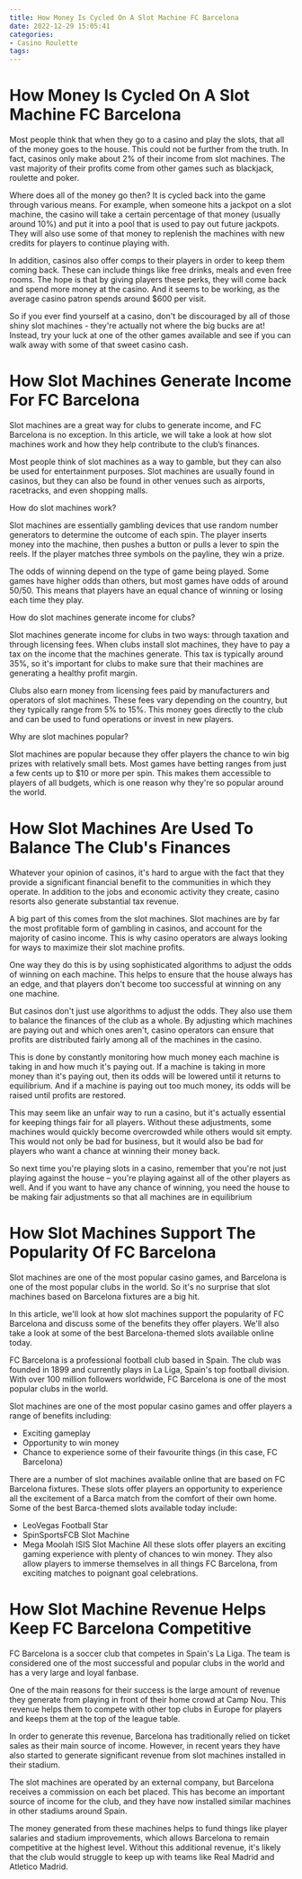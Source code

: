```yaml
---
title: How Money Is Cycled On A Slot Machine FC Barcelona
date: 2022-12-29 15:05:41
categories:
- Casino Roulette
tags:
---
```



#  How Money Is Cycled On A Slot Machine FC Barcelona

Most people think that when they go to a casino and play the slots, that all of the money goes to the house. This could not be further from the truth. In fact, casinos only make about 2% of their income from slot machines. The vast majority of their profits come from other games such as blackjack, roulette and poker.

Where does all of the money go then? It is cycled back into the game through various means. For example, when someone hits a jackpot on a slot machine, the casino will take a certain percentage of that money (usually around 10%) and put it into a pool that is used to pay out future jackpots. They will also use some of that money to replenish the machines with new credits for players to continue playing with.

In addition, casinos also offer comps to their players in order to keep them coming back. These can include things like free drinks, meals and even free rooms. The hope is that by giving players these perks, they will come back and spend more money at the casino. And it seems to be working, as the average casino patron spends around $600 per visit.

So if you ever find yourself at a casino, don't be discouraged by all of those shiny slot machines - they're actually not where the big bucks are at! Instead, try your luck at one of the other games available and see if you can walk away with some of that sweet casino cash.

#  How Slot Machines Generate Income For FC Barcelona

Slot machines are a great way for clubs to generate income, and FC Barcelona is no exception. In this article, we will take a look at how slot machines work and how they help contribute to the club’s finances.

Most people think of slot machines as a way to gamble, but they can also be used for entertainment purposes. Slot machines are usually found in casinos, but they can also be found in other venues such as airports, racetracks, and even shopping malls.

How do slot machines work?

Slot machines are essentially gambling devices that use random number generators to determine the outcome of each spin. The player inserts money into the machine, then pushes a button or pulls a lever to spin the reels. If the player matches three symbols on the payline, they win a prize.

The odds of winning depend on the type of game being played. Some games have higher odds than others, but most games have odds of around 50/50. This means that players have an equal chance of winning or losing each time they play.

How do slot machines generate income for clubs?

Slot machines generate income for clubs in two ways: through taxation and through licensing fees. When clubs install slot machines, they have to pay a tax on the income that the machines generate. This tax is typically around 35%, so it's important for clubs to make sure that their machines are generating a healthy profit margin.

Clubs also earn money from licensing fees paid by manufacturers and operators of slot machines. These fees vary depending on the country, but they typically range from 5% to 15%. This money goes directly to the club and can be used to fund operations or invest in new players.

Why are slot machines popular?

Slot machines are popular because they offer players the chance to win big prizes with relatively small bets. Most games have betting ranges from just a few cents up to $10 or more per spin. This makes them accessible to players of all budgets, which is one reason why they're so popular around the world.

#  How Slot Machines Are Used To Balance The Club's Finances 

Whatever your opinion of casinos, it's hard to argue with the fact that they provide a significant financial benefit to the communities in which they operate. In addition to the jobs and economic activity they create, casino resorts also generate substantial tax revenue. 

A big part of this comes from the slot machines. Slot machines are by far the most profitable form of gambling in casinos, and account for the majority of casino income. This is why casino operators are always looking for ways to maximize their slot machine profits. 

One way they do this is by using sophisticated algorithms to adjust the odds of winning on each machine. This helps to ensure that the house always has an edge, and that players don't become too successful at winning on any one machine. 

But casinos don't just use algorithms to adjust the odds. They also use them to balance the finances of the club as a whole. By adjusting which machines are paying out and which ones aren't, casino operators can ensure that profits are distributed fairly among all of the machines in the casino. 

This is done by constantly monitoring how much money each machine is taking in and how much it's paying out. If a machine is taking in more money than it's paying out, then its odds will be lowered until it returns to equilibrium. And if a machine is paying out too much money, its odds will be raised until profits are restored. 

This may seem like an unfair way to run a casino, but it's actually essential for keeping things fair for all players. Without these adjustments, some machines would quickly become overcrowded while others would sit empty. This would not only be bad for business, but it would also be bad for players who want a chance at winning their money back. 

So next time you're playing slots in a casino, remember that you're not just playing against the house – you're playing against all of the other players as well. And if you want to have any chance of winning, you need the house to be making fair adjustments so that all machines are in equilibrium

#  How Slot Machines Support The Popularity Of FC Barcelona 

Slot machines are one of the most popular casino games, and Barcelona is one of the most popular clubs in the world. So it's no surprise that slot machines based on Barcelona fixtures are a big hit.

In this article, we'll look at how slot machines support the popularity of FC Barcelona and discuss some of the benefits they offer players. We'll also take a look at some of the best Barcelona-themed slots available online today.

FC Barcelona is a professional football club based in Spain. The club was founded in 1899 and currently plays in La Liga, Spain's top football division. With over 100 million followers worldwide, FC Barcelona is one of the most popular clubs in the world.

Slot machines are one of the most popular casino games and offer players a range of benefits including: 
- Exciting gameplay 
- Opportunity to win money 
- Chance to experience some of their favourite things (in this case, FC Barcelona) 

There are a number of slot machines available online that are based on FC Barcelona fixtures. These slots offer players an opportunity to experience all the excitement of a Barca match from the comfort of their own home. Some of the best Barca-themed slots available today include: 
- LeoVegas Football Star 
- SpinSportsFCB Slot Machine 
- Mega Moolah ISIS Slot Machine 
All these slots offer players an exciting gaming experience with plenty of chances to win money. They also allow players to immerse themselves in all things FC Barcelona, from exciting matches to poignant goal celebrations.

#  How Slot Machine Revenue Helps Keep FC Barcelona Competitive

FC Barcelona is a soccer club that competes in Spain's La Liga. The team is considered one of the most successful and popular clubs in the world and has a very large and loyal fanbase.

One of the main reasons for their success is the large amount of revenue they generate from playing in front of their home crowd at Camp Nou. This revenue helps them to compete with other top clubs in Europe for players and keeps them at the top of the league table.

In order to generate this revenue, Barcelona has traditionally relied on ticket sales as their main source of income. However, in recent years they have also started to generate significant revenue from slot machines installed in their stadium.

The slot machines are operated by an external company, but Barcelona receives a commission on each bet placed. This has become an important source of income for the club, and they have now installed similar machines in other stadiums around Spain.

The money generated from these machines helps to fund things like player salaries and stadium improvements, which allows Barcelona to remain competitive at the highest level. Without this additional revenue, it's likely that the club would struggle to keep up with teams like Real Madrid and Atletico Madrid.